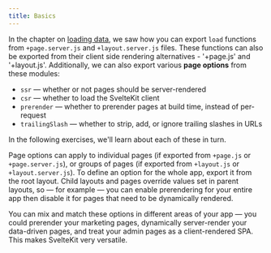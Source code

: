 ```yaml
---
title: Basics
---
```


In the chapter on [loading data](/tutorial/page-data), we saw how you can export `load` functions from `+page.server.js` and `+layout.server.js` files. These functions can also be exported from their client side rendering alternatives - '+page.js' and '+layout.js'. Additionally, we can also export various **page options** from these modules:

- `ssr` — whether or not pages should be server-rendered
- `csr` — whether to load the SvelteKit client
- `prerender` — whether to prerender pages at build time, instead of per-request
- `trailingSlash` — whether to strip, add, or ignore trailing slashes in URLs

In the following exercises, we'll learn about each of these in turn.

Page options can apply to individual pages (if exported from `+page.js` or `+page.server.js`), or groups of pages (if exported from `+layout.js` or `+layout.server.js`). To define an option for the whole app, export it from the root layout. Child layouts and pages override values set in parent layouts, so — for example — you can enable prerendering for your entire app then disable it for pages that need to be dynamically rendered.

You can mix and match these options in different areas of your app — you could prerender your marketing pages, dynamically server-render your data-driven pages, and treat your admin pages as a client-rendered SPA. This makes SvelteKit very versatile.
